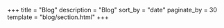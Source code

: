 +++
title = "Blog"
description = "Blog"
sort_by = "date"
paginate_by = 30
template = "blog/section.html"
+++
